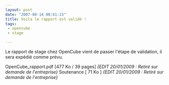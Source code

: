 ```yaml
---
layout: post
date: "2007-08-14 00:41:15"
title: Voila le rapport est validé !
tags:
 - opencube
 - stage

---
```


Le rapport de stage chez OpenCube vient de passer l'étape de validation, il sera expédié comme prévu.

OpenCube_rapport.pdf [477 Ko / 39 pages] _{EDIT 20/01/2009 : Retiré sur demande de l'entreprise}_
Soutenance [ 71 Ko ] _{EDIT 20/01/2009 : Retiré sur demande de l'entreprise}_
